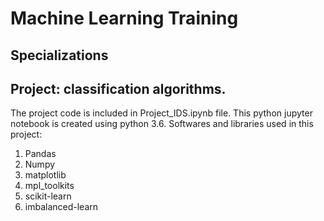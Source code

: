 # Machine Learning Training
## Specializations
## Project: classification algorithms.
The project code is included in Project_IDS.ipynb file. This python jupyter notebook is created using python 3.6.
Softwares and libraries used in this project:
1. Pandas
2. Numpy
3. matplotlib
4. mpl_toolkits
5. scikit-learn
6. imbalanced-learn



